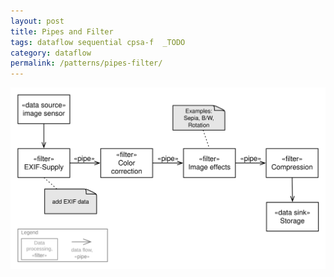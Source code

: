 ```yaml
---
layout: post
title: Pipes and Filter
tags: dataflow sequential cpsa-f  _TODO
category: dataflow
permalink: /patterns/pipes-filter/
---
```


![](/images/patterns/pipes-and-filter.svg)
